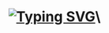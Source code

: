<h1 align="center">
    <a href="https://git.io/typing-svg"><img src="https://readme-typing-svg.demolab.com?font=Fira+Code&duration=2000&pause=1000&width=435&lines=Hello!+I+am+Sushant+Singh+Sajwan;+ + +A+Software+Engineer" alt="Typing SVG" /></a>\


